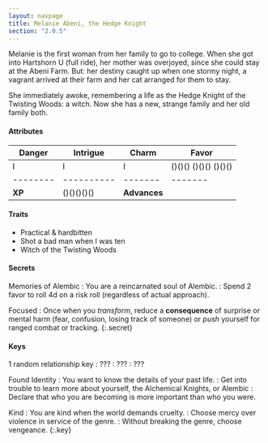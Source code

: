 ```yaml
---
layout: navpage
title: Melanie Abeni, the Hedge Knight
section: "2.0.5"
---
```


Melanie is the first woman from her family to go to college.
When she got into Hartshorn U (full ride), her mother was overjoyed, since she could stay at the Abeni Farm.
But: her destiny caught up when one stormy night, a vagrant arrived at their farm and her cat arranged for them to stay.

She immediately awoke, remembering a life as the Hedge Knight of the Twisting Woods: a witch.
Now she has a new, strange family and her old family both.

#### Attributes

| Danger | Intrigue | Charm | Favor |
|--------|----------|-------|-------|
| I      | I        | I     | ()()() ()()() ()()() |
|--------|----------|-------|-------|
| **XP** | ()()()()() | **Advances** |       |

#### Traits

* Practical & hardbitten
* Shot a bad man when I was ten
* Witch of the Twisting Woods

#### Secrets

Memories of Alembic
: You are a reincarnated soul of Alembic.
  : Spend 2 favor to roll 4d on a risk roll (regardless of actual approach).

Focused
: Once when you _transform_, reduce a **consequence** of surprise or mental harm (fear, confusion, losing track of someone) or _push_ yourself for ranged combat or tracking.
{:.secret}



#### Keys
1 random relationship key
: ???
  : ???
  : ???

Found Identity
: You want to know the details of your past life.
  : Get into trouble to learn more about yourself, the Alchemical Knights, or Alembic
  : Declare that who you are becoming is more important than who you were.

Kind
: You are kind when the world demands cruelty.
  : Choose mercy over violence in service of the genre.
  : Without breaking the genre, choose vengeance.
{:.key}


